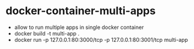 # docker-container-multi-apps
- allow to run multiple apps in single docker container
- docker build -t multi-app .
- docker run -p 127.0.0.1:80:3000/tcp -p 127.0.0.1:80:3001/tcp multi-app
